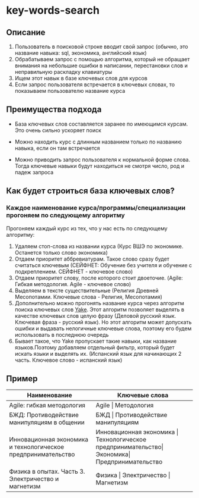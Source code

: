 # key-words-search

## Описание

1. Пользователь в поисковой строке вводит свой запрос (обычно, это название навыка: sql, экономика, английский язык)
2. Обрабатываем запрос с помощью алгоритма, который не обращает внимания на небольшие ошибки в написании, перестановки слов и неправильную раскладку клавиатуры
3. Ищем этот навык в базе ключевых слов для курсов
4. Если запрос пользователя встречается в ключевых словах, то показываем пользователю название курса

## Преимущества подхода

- База ключевых слов составляется заранее по имеющимся курсам. Это очень сильно ускоряет поиск

- Можно находить курс с длинным названием только по названию навыка, если он там встречается

- Можно приводить запрос пользователя к нормальной форме слова. Тогда ключевые навыки будут находиться не смотря число, род и падеж запроса

## Как будет строиться база ключевых слов?

### Каждое наименование курса/программы/специализации прогоняем по следующему алгоритму

Прогоняем каждый курс из тех, что у нас есть по следующему алгоритму:
1. Удаляем стоп-слова из названии курса (Курс ВШЭ по экономике. Останется только слово экономика)
2. Отдаем приоритет аббревиатурам. Такое слово сразу будет считаться ключевым (СЕЙФНЕТ: Обучение без учителя и обучение с подкреплением. СЕЙФНЕТ - ключевое слово)
3. Отдаем приоритет слову, после которого стоит двоеточие. (Agile: Гибкая методология. Agile - ключевое слово)
4. Выделяем в тексте существительные (Религия Древней Месопотамии. Ключевые слова - Религия, Месопотамия)
5. Дополнительно можно прогонять название курса через алгоритм поиска ключевых слов [Yake](https://github.com/LIAAD/yake). Этот алгоритм позволяет выделять в качестве ключевых слов целую фразу (Деловой русский язык. Ключевая фраза - русский язык). Но этот алгоритм может допускать ошибки и выдавать нелогичные ключевые слова, поэтому его будем использовать в последнюю очередь
6. Бывает такое, что Yake пропускает такие навыки, как название языков.Поэтому добавляем отдельный фильтр, который будет искать языки и выделять их. (Испанский язык для начинающих 2 часть. Ключевое слово - испанский язык)

## Пример

| Наименование                                                  | Ключевые слова                                                                                   |
|---------------------------------------------------------------|--------------------------------------------------------------------------------------------------|
| Agile: гибкая методология                                     | Agile \| Методология                                                                             |
| БЖД: Противодействие манипуляциям в общении                   | БЖД \| Противодействие манипуляциям                                                              |
| Инновационная экономика и технологическое предпринимательство | Инновационная экономика \| Технологическое предпринимательство\| Экономика\| Предпринимательство |
| Физика в опытах. Часть 3. Электричество и магнетизм           | Физика \| Электричество \| Магнетизм                                                             |